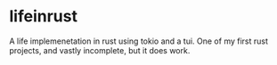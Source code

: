 # lifeinrust
A life implemenetation in rust using tokio and a tui. One of my first rust projects, and vastly incomplete, but it does work.
